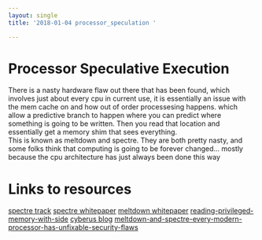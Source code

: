 ```yaml
---
layout: single
title: '2018-01-04 processor_speculation '

---
```

# Processor Speculative Execution 
There is a nasty hardware flaw out there that has been found, which involves just about every cpu in current use, it is essentially an issue with the mem cache on and how out of order processesing happens. which allow a predictive branch to happen where you can predict where something is going to be written. Then you read that location and essentially get a memory shim that sees everything.  
This is known as meltdown and spectre.  They are both pretty nasty, and some folks think that computing is going to be forever changed... mostly because the cpu architecture has just always been done this way

# Links to resources 
[spectre track](https://spectreattack.com/ "spectre track")
[spectre whitepaper](https://spectreattack.com/spectre.pdf "spectre whitepaper")
[meltdown whitepaper](https://meltdownattack.com/meltdown.pdf "meltdown whitepaper")
[reading-privileged-memory-with-side](https://googleprojectzero.blogspot.hr/2018/01/reading-privileged-memory-with-side.html "reading-privileged-memory-with-side")
[cyberus blog](http://blog.cyberus-technology.de/posts/2018-01-03-meltdown.html "cyberus blog")
[meltdown-and-spectre-every-modern-processor-has-unfixable-security-flaws](https://arstechnica.com/gadgets/2018/01/meltdown-and-spectre-every-modern-processor-has-unfixable-security-flaws/ "meltdown-and-spectre-every-modern-processor-has-unfixable-security-flaws")

